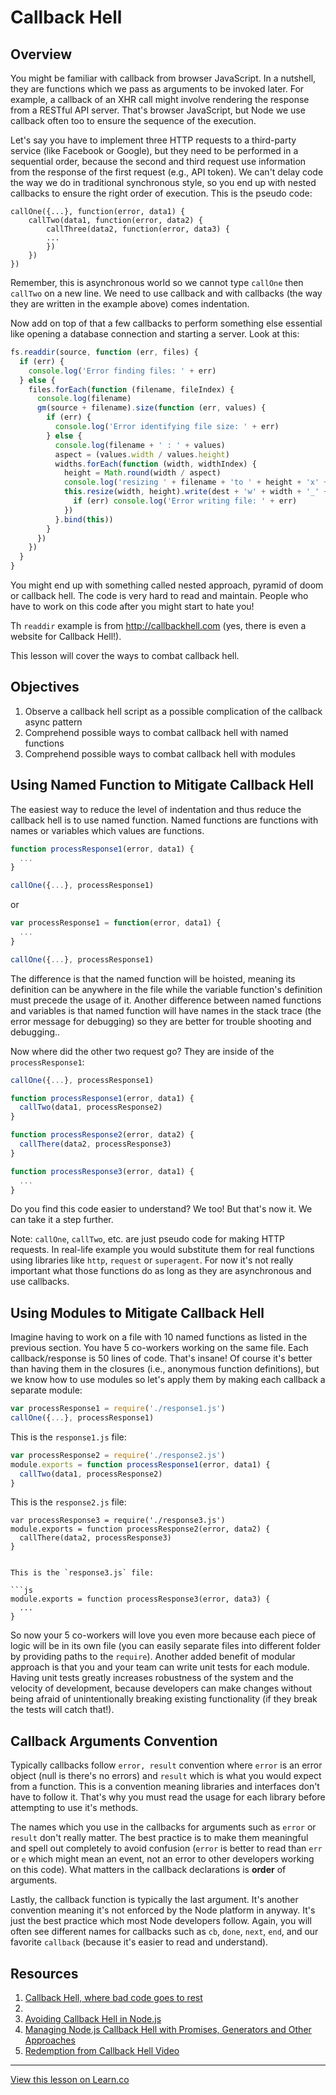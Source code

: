 # Callback Hell

## Overview

You might be familiar with callback from browser JavaScript. In a nutshell, they are functions which we pass as arguments to be invoked later. For example, a callback of an XHR call might involve rendering the response from a RESTful API server. That's browser JavaScript, but Node we use callback often too to ensure the sequence of the execution.

Let's say you have to implement three HTTP requests to a third-party service (like Facebook or Google), but they need to be performed in a sequential order, because the second and third request use information from the response of the first request (e.g., API token).  We can't delay code the way we do in traditional synchronous style, so you end up with nested callbacks to ensure the right order of execution. This is the pseudo code:

```
callOne({...}, function(error, data1) {
    callTwo(data1, function(error, data2) {
        callThree(data2, function(error, data3) {
        ...
        })
    })
}) 
```

Remember, this is asynchronous world so we cannot type `callOne` then `callTwo` on a new line. We need to use callback and with callbacks (the way they are written in the example above) comes indentation.

Now add on top of that a few callbacks to perform something else essential like opening a database connection and starting a server. Look at this:


```js
fs.readdir(source, function (err, files) {
  if (err) {
    console.log('Error finding files: ' + err)
  } else {
    files.forEach(function (filename, fileIndex) {
      console.log(filename)
      gm(source + filename).size(function (err, values) {
        if (err) {
          console.log('Error identifying file size: ' + err)
        } else {
          console.log(filename + ' : ' + values)
          aspect = (values.width / values.height)
          widths.forEach(function (width, widthIndex) {
            height = Math.round(width / aspect)
            console.log('resizing ' + filename + 'to ' + height + 'x' + height)
            this.resize(width, height).write(dest + 'w' + width + '_' + filename, function(err) {
              if (err) console.log('Error writing file: ' + err)
            })
          }.bind(this))
        }
      })
    })
  }
}
```

You might end up with something called nested approach, pyramid of doom or callback hell. The code is very hard to read and maintain. People who have to work on this code after you might start to hate you!

Th `readdir` example is from <http://callbackhell.com> (yes, there is even a website for Callback Hell!).

This lesson will cover the ways to combat callback hell.

## Objectives

1. Observe a callback hell script as a possible complication of the callback async pattern
1. Comprehend possible ways to combat callback hell with named functions 
1. Comprehend possible ways to combat callback hell with modules


## Using Named Function to Mitigate Callback Hell

The easiest way to reduce the level of indentation and thus reduce the callback hell is to use named function. Named functions are functions with names or variables which values are functions.

```js
function processResponse1(error, data1) {
  ...
}

callOne({...}, processResponse1)
```

or 

```js
var processResponse1 = function(error, data1) {
  ...
}

callOne({...}, processResponse1)
```

The difference is that the named function will be hoisted, meaning its definition can be anywhere in the file while the variable function's definition must precede the usage of it. Another difference between named functions and variables is that named function will have names in the stack trace (the error message for debugging) so they are better for trouble shooting and debugging..

Now where did the other two request go? They are inside of the `processResponse1`:

```js
callOne({...}, processResponse1)

function processResponse1(error, data1) {
  callTwo(data1, processResponse2)
}

function processResponse2(error, data2) {
  callThere(data2, processResponse3)
}

function processResponse3(error, data1) {
  ...
}
```

Do you find this code easier to understand? We too! But that's now it. We can take it a step further.

Note: `callOne`, `callTwo`, etc. are just pseudo code for making HTTP requests. In real-life example you would substitute them for real functions using libraries like `http`, `request` or `superagent`. For now it's not really important what those functions do as long as they are asynchronous and use callbacks.

## Using Modules to Mitigate Callback Hell

Imagine having to work on a file with 10 named functions as listed in the previous section. You have 5 co-workers working on the same file. Each callback/response is 50 lines of code. That's insane! Of course it's better than having them in the closures (i.e., anonymous function definitions), but we know how to use modules so let's apply them by making each callback a separate module:

```js
var processResponse1 = require('./response1.js')
callOne({...}, processResponse1)
```

This is the `response1.js` file:

```js
var processResponse2 = require('./response2.js')
module.exports = function processResponse1(error, data1) {
  callTwo(data1, processResponse2)
}
```

This is the `response2.js` file:

```
var processResponse3 = require('./response3.js')
module.exports = function processResponse2(error, data2) {
  callThere(data2, processResponse3)
}


This is the `response3.js` file:

```js
module.exports = function processResponse3(error, data3) {
  ...
}
```


So now your 5 co-workers will love you even more because each piece of logic will be in its own file (you can easily separate files into different folder by providing paths to the `require`). Another added benefit of modular approach is that you and your team can write unit tests for each module. Having unit tests greatly increases robustness of the system and the velocity of development, because developers can make changes without being afraid of unintentionally breaking existing functionality (if they break the tests will catch that!).

## Callback Arguments Convention

Typically callbacks follow `error, result` convention where `error` is an error object (null is there's no errors) and `result` which is what you would expect from a function. This is a convention meaning libraries and interfaces don't have to follow it. That's why you must read the usage for each library before attempting to use it's methods. 

The names which you use in the callbacks for arguments such as `error` or `result` don't really matter. The best practice is to make them meaningful and spell out completely to avoid confusion (`error` is better to read than `err` or `e` which might mean an event, not an error to other developers working on this code). What matters in the callback declarations is **order** of arguments. 

Lastly, the callback function is typically the last argument. It's another convention meaning it's not enforced by the Node platform in anyway. It's just the best practice which most Node developers follow. Again, you will often see different names for callbacks such as `cb`, `done`, `next`, `end`, and our favorite `callback` (because it's easier to read and understand).

## Resources

1. [Callback Hell, where bad code goes to rest](http://callbackhell.com)
2. [](http://stackoverflow.com/questions/1050222/concurrency-vs-parallelism-what-is-the-difference#1050257)
3. [Avoiding Callback Hell in Node.js](http://stackabuse.com/avoiding-callback-hell-in-node-js)
4. [Managing Node.js Callback Hell with Promises, Generators and Other Approaches](https://strongloop.com/strongblog/node-js-callback-hell-promises-generators)
5. [Redemption from Callback Hell Video](https://www.youtube.com/watch?v=hf1T_AONQJU)

---

<a href='https://learn.co/lessons/node-non-blocking-callback' data-visibility='hidden'>View this lesson on Learn.co</a>
